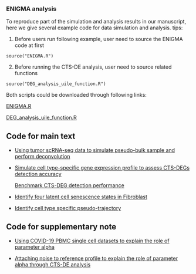 ### ENIGMA analysis
To reproduce part of the simulation and analysis results in our manuscript, here we give several example code for data simulation and analysis.
tips:
1. Before users run following example, user need to source the ENIGMA code at first
```
source("ENIGMA.R")
```
2. Before running the CTS-DE analysis, user need to source related functions
```
source("DEG_analysis_uile_function.R")
```
Both scripts could be downloaded through following links:

[ENIGMA.R](https://github.com/WWXkenmo/ENIGMA/blob/main/ENIGMA_analysis/ENIGMA.R)

[DEG_analysis_uile_function.R](https://github.com/WWXkenmo/ENIGMA/blob/main/ENIGMA_analysis/DEG_analysis_uile_function.R)

## Code for main text
* [Using tumor scRNA-seq data to simulate pseudo-bulk sample and perform deconvolution](https://github.com/WWXkenmo/ENIGMA/blob/main/ENIGMA_analysis/Simulation%20(scRNA-seq).R)

* [Simulate cell type-specific gene expression profile to assess CTS-DEGs detection accuracy](https://github.com/WWXkenmo/ENIGMA/blob/main/ENIGMA_analysis/Simulation%20(DEG).R)

  [Benchmark CTS-DEG detection performance](https://github.com/WWXkenmo/ENIGMA/blob/main/ENIGMA_analysis/DEG_analysis.R)

* [Identify four latent cell senescence states in Fibroblast](https://github.com/WWXkenmo/ENIGMA/blob/main/ENIGMA_analysis/latentCellState.R)

* [Identify cell type specific pseudo-trajectory](https://github.com/WWXkenmo/ENIGMA/blob/main/ENIGMA_analysis/ESCO_path.R)

## Code for supplementary note
* [Using COVID-19 PBMC single cell datasets to explain the role of parameter alpha](https://github.com/WWXkenmo/ENIGMA/blob/main/ENIGMA_analysis/Simulation(mutilPaltforms).R)

* [Attaching noise to reference profile to explain the role of parameter alpha through CTS-DE analysis](https://github.com/WWXkenmo/ENIGMA/blob/main/ENIGMA_analysis/ADMM_noise.R)
